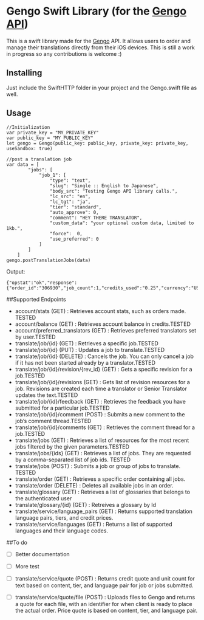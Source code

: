 Gengo Swift Library (for the [Gengo API](http://gengo.com/api/))
================================================================================================================================

This is a swift library made for the [Gengo](http://www.gengo.com) API. It allows users to order and manage their translations directly from their iOS devices. This is still a work in progress so any contributions is welcome :) 

## Installing

Just include the SwiftHTTP folder in your project and the Gengo.swift file as well.

## Usage

    //Initialization
    var private_key = "MY_PRIVATE_KEY"
    var public_key = "MY_PUBLIC_KEY"
    let gengo = Gengo(public_key: public_key, private_key: private_key, useSandbox: true)
    
    //post a translation job
    var data = [
            "jobs": [
                "job_1": [
                    "type": "text",
                    "slug": "Single :: English to Japanese",
                    "body_src": "Testing Gengo API library calls.",
                    "lc_src": "en",
                    "lc_tgt": "ja",
                    "tier": "standard",
                    "auto_approve": 0,
                    "comment": "HEY THERE TRANSLATOR",
                    "custom_data": "your optional custom data, limited to 1kb.",
                    "force":  0,
                    "use_preferred": 0
                ]
            ]
        ]
    gengo.postTranslationJobs(data)


Output:

    {"opstat":"ok","response":{"order_id":"306930","job_count":1,"credits_used":"0.25","currency":"USD"}}

##Supported Endpoints

- account/stats (GET) : Retrieves account stats, such as orders made. TESTED
- account/balance (GET) : Retrieves account balance in credits.TESTED
- account/preferred_translators (GET) : Retrieves preferred translators set by user.TESTED
- translate/job/{id} (GET) : Retrieves a specific job.TESTED
- translate/job/{id} (PUT) : Updates a job to translate.TESTED
- translate/job/{id} (DELETE) : Cancels the job. You can only cancel a job if it has not been started already by a translator.TESTED
- translate/job/{id}/revision/{rev_id} (GET) : Gets a specific revision for a job.TESTED
- translate/job/{id}/revisions (GET) : Gets list of revision resources for a job. Revisions are created each time a translator or Senior Translator updates the text.TESTED
- translate/job/{id}/feedback (GET) : Retrieves the feedback you have submitted for a particular job.TESTED
- translate/job/{id}/comment (POST) : Submits a new comment to the job’s comment thread.TESTED
- translate/job/{id}/comments (GET) : Retrieves the comment thread for a job.TESTED
- translate/jobs (GET) : Retrieves a list of resources for the most recent jobs filtered by the given parameters.TESTED
- translate/jobs/{ids} (GET) : Retrieves a list of jobs. They are requested by a comma-separated list of job ids. TESTED
- translate/jobs (POST) : Submits a job or group of jobs to translate. TESTED
- translate/order (GET) : Retrieves a specific order containing all jobs.
- translate/order (DELETE) : Deletes all available jobs in an order.
- translate/glossary (GET) : Retrieves a list of glossaries that belongs to the authenticated user
- translate/glossary/{id} (GET) : Retreives a glossary by Id
- translate/service/language_pairs (GET) : Returns supported translation language pairs, tiers, and credit prices.
- translate/service/languages (GET) : Returns a list of supported languages and their language codes.

##To do
- [ ] Better documentation
- [ ] More test
- [ ] translate/service/quote (POST) : Returns credit quote and unit count for text based on content, tier, and language pair for job or jobs submitted.
- [ ] translate/service/quote/file (POST) : Uploads files to Gengo and returns a quote for each file, with an identifier for when client is ready to place the actual order. Price quote is based on content, tier, and language pair.


